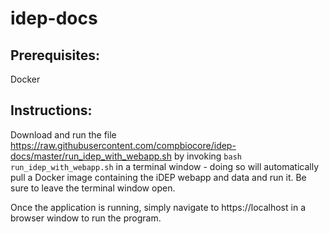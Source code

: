 # idep-docs

## Prerequisites:

Docker

## Instructions:

Download and run the file https://raw.githubusercontent.com/compbiocore/idep-docs/master/run_idep_with_webapp.sh by invoking `bash run_idep_with_webapp.sh` in a terminal window - doing so will automatically pull a Docker image containing the iDEP webapp and data and run it.  Be sure to leave the terminal window open.

Once the application is running, simply navigate to https://localhost in a browser window to run the program.

